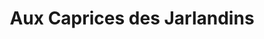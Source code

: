 ---
title: "Aux Caprices des Jarlandins"
url: /chateau-arnoux-saint-auban/aux-caprices-des-jarlandins/
shop: Bäckerei
---